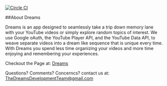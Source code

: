 [![Circle CI](https://circleci.com/gh/unknownbreaker/dreams.svg?style=svg)](https://circleci.com/gh/unknownbreaker/dreams)

##About Dreams

Dreams is an app designed to seamlessly take a trip down memory lane with your YouTube videos or simply explore random topics of interest. We use Google oAuth, the YouTube Player API, and the YouTube Data API, to weave separate videos into a dream like sequence that is unique every time. With Dreams you spend less time organizing your videos and more time enjoying and remembering your experiences.

Checkout the Page at: [Dreams](http://memoryfinder.herokuapp.com/)

Questions? Comments? Concerncs? 
contact us at: TheDreamsDevelopmentTeam@gmail.com
